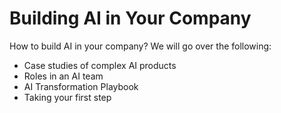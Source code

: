 # Building AI in Your Company

How to build AI in your company? We will go over the following:

- Case studies of complex AI products
- Roles in an AI team
- AI Transformation Playbook
- Taking your first step
